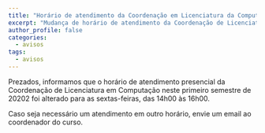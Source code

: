 ```yaml
---
title: "Horário de atendimento da Coordenação em Licenciatura da Computação"
excerpt: "Mudança de horário de atendimento da Coordenação de Licenciatura em Computação"
author_profile: false
categories:
  - avisos
tags:
  - avisos
---
```


Prezados, informamos que o horário de atendimento presencial da Coordenação de Licenciatura em Computação neste primeiro semestre de 20202 foi alterado para as sextas-feiras, das 14h00 às 16h00.

Caso seja necessário um atendimento em outro horário, envie um email ao coordenador do curso.

